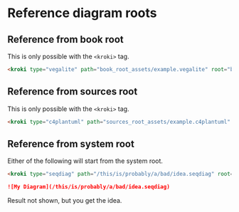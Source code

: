 # Reference diagram roots

## Reference from book root

This is only possible with the `<kroki>` tag.

```md
<kroki type="vegalite" path="book_root_assets/example.vegalite" root="book"/>
```

<kroki type="vegalite" path="book_root_assets/example.vegalite" root="book"/>

## Reference from sources root

This is only possible with the `<kroki>` tag.

```md
<kroki type="c4plantuml" path="sources_root_assets/example.c4plantuml" root="source"/>
```

<kroki type="c4plantuml" path="sources_root_assets/example.c4plantuml" root="source"/>

## Reference from system root

Either of the following will start from the system root.

```md
<kroki type="seqdiag" path="/this/is/probably/a/bad/idea.seqdiag" root="system"/>
```

```md
![My Diagram](/this/is/probably/a/bad/idea.seqdiag)
```

Result not shown, but you get the idea.
